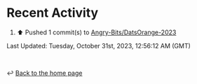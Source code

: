 # Recent Activity

<!--RECENT_ACTIVITY:start-->
1. ⬆️ Pushed 1 commit(s) to [Angry-Bits/DatsOrange-2023](https://github.com/Angry-Bits/DatsOrange-2023)<br>
<!--RECENT_ACTIVITY:end-->

<!--RECENT_ACTIVITY:last_update-->
Last Updated: Tuesday, October 31st, 2023, 12:56:12 AM (GMT)
<!--RECENT_ACTIVITY:last_update_end-->

<br>

↩️ [Back to the home page](/README.md)
